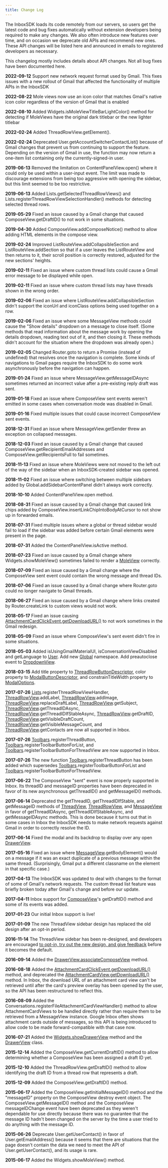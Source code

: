 ```yaml
---
title: Change Log
---
```


The InboxSDK loads its code remotely from our servers, so users get the latest code and bug fixes automatically without extension developers being required to make any changes. We also often introduce new features over time, and on occasion we deprecate old APIs and recommend new ones. These API changes will be listed here and announced in emails to registered developers as necessary.

This changelog mostly includes details about API changes. Not all bug fixes have been documented here.

**2022-09-12** Support new network request format used by Gmail. This fixes issues with a new rollout of Gmail that affected the functionality of multiple APIs in the InboxSDK

**2022-08-22** Mole views now use an icon color that matches Gmail's native icon color regardless of the version of Gmail that is enabled

**2022-08-10** Added Widgets.isMoleViewTitleBarLightColor() method for detecting if MoleViews have the original dark titlebar or the new lighter titlebar

**2022-02-24** Added ThreadRowView.getElement().

**2022-02-24** Deprecated User.getAccountSwitcherContactList() because of Gmail changes that prevent us from continuing to support the feature. Depending on the version of Gmail in use, the function may now return a one-item list containing only the currently-signed-in user.

**2019-06-13** Removed the limitation on ContentPanelView.open() where it could only be used within a user-input event. The limit was made to discourage extensions from being too aggressive with opening the sidebar, but this limit seemed to be too restrictive.

**2019-06-13** Added Lists.getSelectedThreadRowViews() and Lists.registerThreadRowViewSelectionHandler() methods for detecting selected thread rows.

**2019-05-29** Fixed an issue caused by a Gmail change that caused ComposeView.getDraftID() to not work in some situations.

**2019-04-30** Added ComposeView.addComposeNotice() method to allow adding HTML elements in the compose view.

**2019-02-24** Improved ListRouteView.addCollapsibleSection and ListRouteView.addSection so that if a user leaves the ListRouteView and then returns to it, their scroll position is correctly restored, adjusted for the new sections' heights.

**2019-02-11** Fixed an issue where custom thread lists could cause a Gmail error message to be displayed while open.

**2019-02-11** Fixed an issue where custom thread lists may have threads shown in the wrong order.

**2019-02-06** Fixed an issue where ListRouteView.addCollapsibleSection didn't support the iconUrl and iconClass options being used together on a row.

**2019-02-06** Fixed an issue where some MessageView methods could cause the "Show details" dropdown on a message to close itself. (Some methods that read information about the message work by opening the details dropdown, reading text out of it, and then closing it. These methods didn't account for the situation where the dropdown was already open.)

**2019-02-05** Changed Router.goto to return a Promise (instead of undefined) that resolves once the navigation is complete. Some kinds of navigations to Gmail pages require the InboxSDK to do some work asynchronously before the navigation can happen.

**2019-01-24** Fixed an issue where MessageView.getMessageIDAsync sometimes returned an incorrect value after a pre-existing reply draft was sent.

**2019-01-18** Fixed an issue where ComposeView sent events weren't emitted in some cases when conversation mode was disabled in Gmail.

**2019-01-16** Fixed multiple issues that could cause incorrect ComposeView sent events.

**2018-12-31** Fixed an issue where MessageView.getSender threw an exception on collapsed messages.

**2018-12-03** Fixed an issue caused by a Gmail change that caused ComposeView.getRecipientEmailAddresses and ComposeView.getRecipientsFull to fail sometimes.

**2018-11-13** Fixed an issue where MoleViews were not moved to the left out of the way of the sidebar when an InboxSDK-created sidebar was opened.

**2018-11-02** Fixed an issue where switching between multiple sidebars added by Global.addSidebarContentPanel didn't always work correctly.

**2018-10-10** Added ContentPanelView.open method.

**2018-08-31** Fixed an issue caused by a Gmail change that caused link chips added by ComposeView.insertLinkChipIntoBodyAtCursor to not show up in forwarded emails.

**2018-07-31** Fixed multiple issues where a global or thread sidebar would fail to load if the sidebar was added before certain Gmail elements were present in the page.

**2018-07-31** Added the ContentPanelView.isActive method.

**2018-07-23** Fixed an issue caused by a Gmail change where Widgets.showMoleView() sometimes failed to render a [MoleView](www.FFIIIIIXXXXMEEEE.com) correctly.

**2018-07-09** Fixed an issue caused by a Gmail change where the ComposeView sent event could contain the wrong message and thread IDs.

**2018-07-06** Fixed an issue caused by a Gmail change where Router.goto could no longer navigate to Gmail threads.

**2018-06-27** Fixed an issue caused by a Gmail change where links created by Router.createLink to custom views would not work.

**2018-05-17** Fixed an issue causing [AttachmentCardClickEvent.getDownloadURL()](www.FFIIIIIXXXXMEEEE.com) to not work sometimes in the Gmail redesign.

**2018-05-09** Fixed an issue where ComposeView's sent event didn't fire in some situations.

**2018-05-03** Added isUsingGmailMaterialUI, isConversationViewDisabled and getLanguage to [User](www.FFIIIIIXXXXMEEEE.com). Add new [Global](www.FFIIIIIXXXXMEEEE.com) namespace. Add preautoclose event to [DropdownView](www.FFIIIIIXXXXMEEEE.com).

**2018-03-15** Add title property to [ThreadRowButtonDescriptor](www.FFIIIIIXXXXMEEEE.com), color property to [ModalButtonDescriptor](www.FFIIIIIXXXXMEEEE.com), and constrainTitleWidth property to [ModalOptions](www.FFIIIIIXXXXMEEEE.com).

**2017-07-26** [Lists](www.FFIIIIIXXXXMEEEE.com).registerThreadRowViewHandler, [ThreadRowView](www.FFIIIIIXXXXMEEEE.com).addLabel, [ThreadRowView](www.FFIIIIIXXXXMEEEE.com).addImage, [ThreadRowView](www.FFIIIIIXXXXMEEEE.com).replaceDraftLabel, [ThreadRowView](www.FFIIIIIXXXXMEEEE.com).getSubject, [ThreadRowView](www.FFIIIIIXXXXMEEEE.com).getThreadIDAsync, [ThreadRowView](www.FFIIIIIXXXXMEEEE.com).getThreadIDIfStableAsync, [ThreadRowView](www.FFIIIIIXXXXMEEEE.com).getDraftID, [ThreadRowView](www.FFIIIIIXXXXMEEEE.com).getVisibleDraftCount, [ThreadRowView](www.FFIIIIIXXXXMEEEE.com).getVisibleMessageCount, and [ThreadRowView](www.FFIIIIIXXXXMEEEE.com).getContacts are now all supported in Inbox.

**2017-07-26** [Toolbars](www.FFIIIIIXXXXMEEEE.com).registerThreadButton, [Toolbars](www.FFIIIIIXXXXMEEEE.com).registerToolbarButtonForList, and [Toolbars](www.FFIIIIIXXXXMEEEE.com).registerToolbarButtonForThreadView are now supported in Inbox.

**2017-07-26** The new function [Toolbars](www.FFIIIIIXXXXMEEEE.com).registerThreadButton has been added which supersedes [Toolbars](www.FFIIIIIXXXXMEEEE.com).registerToolbarButtonForList and [Toolbars](www.FFIIIIIXXXXMEEEE.com).registerToolbarButtonForThreadView.

**2017-06-22** The ComposeView "sent" event is now properly supported in Inbox. Its threadID and messageID properties have been deprecated in favor of its new asynchronous getThreadID() and getMessageID() methods.

**2017-06-14** Deprecated the getThreadID, getThreadIDIfStable, and getMessageID methods of [ThreadView](www.FFIIIIIXXXXMEEEE.com), [ThreadRowView](www.FFIIIIIXXXXMEEEE.com), and [MessageView](www.FFIIIIIXXXXMEEEE.com) in favor of getThreadIDAsync, getThreadIDIfStableAsync, and getMessageIDAsync methods. This is done because it turns out that in some cases in Inbox the InboxSDK needs to make network requests against Gmail in order to correctly resolve the ID.

**2017-06-14** Fixed the modal and its backdrop to display over any open [DrawerView](www.FFIIIIIXXXXMEEEE.com).

**2017-05-16** Fixed an issue where [MessageView](www.FFIIIIIXXXXMEEEE.com).getBodyElement() would on a message if it was an exact duplicate of a previous message within the same thread. (Surprisingly, Gmail put a different classname on the element in that specific case.)

**2017-04-13** The InboxSDK was updated to deal with changes to the format of some of Gmail's network requests. The custom thread list feature was briefly broken today after Gmail's change and before our update.

**2017-04-11** Inbox support for [ComposeView](www.FFIIIIIXXXXMEEEE.com)'s getDraftID() method and some of its events was added.

**2017-01-23** Our initial Inbox support is live!

**2017-01-09** The new ThreadView sidebar design has replaced the old design after an opt-in period.

**2016-11-14** The ThreadView sidebar has been re-designed, and developers are encouraged [to opt-in, try out the new design, and give feedback](https://groups.google.com/forum/#!topic/inboxsdk/hNwHc5ohOPc) before it becomes the default.

**2016-09-14** Added the [DrawerView.associateComposeView](www.FFIIIIIXXXXMEEEE.com) method.

**2016-08-18** Added the [AttachmentCardClickEvent.getDownloadURL()](www.FFIIIIIXXXXMEEEE.com) method, and deprecated the [AttachmentCardView.getDownloadURL()](www.FFIIIIIXXXXMEEEE.com) method. In Inbox, the download URL of an attachment card view can't be retrieved until after the card's preview overlay has been opened by the user, so the API has been restructured to reflect this.

**2016-08-09** Added the Conversations.registerFileAttachmentCardViewHandler() method to allow AttachmentCardViews to be handled directly rather than require them to be retrieved from a MessageView instance. Google Inbox often shows attachment cards outside of messages, so this API is being introduced to allow code to be made forward-compatible with that case now.

**2016-07-21** Added the [Widgets.showDrawerView](www.FFIIIIIXXXXMEEEE.com) method and the [DrawerView](www.FFIIIIIXXXXMEEEE.com) class.

**2015-12-14** Added the ComposeView.getCurrentDraftID() method to allow determining whether a ComposeView has been assigned a draft ID yet.

**2015-12-10** Added the ThreadRowView.getDraftID() method to allow identifying the draft ID from a thread row that represents a draft.

**2015-12-09** Added the ComposeView.getDraftID() method.

**2015-06-17** Added the ComposeView.getInitialMessageID() method and the "messageID" property on the ComposeView destroy event object. The ComposeView.getMessageID() method and the ComposeView messageIDChange event have been deprecated as they weren't dependable for use directly because there was no guarantee that the message ID hadn't been changed on the server by the time a user tried to do anything with the message ID.

**2015-06-26** Deprecate User.getUserContact() in favor of User.getEmailAddress() because it seems that there are situations that the page doesn't contain the data we need to meet the API of User.getUserContact(), and its usage is rare.

**2015-06-17** Added the Widgets.showMoleView() method.
